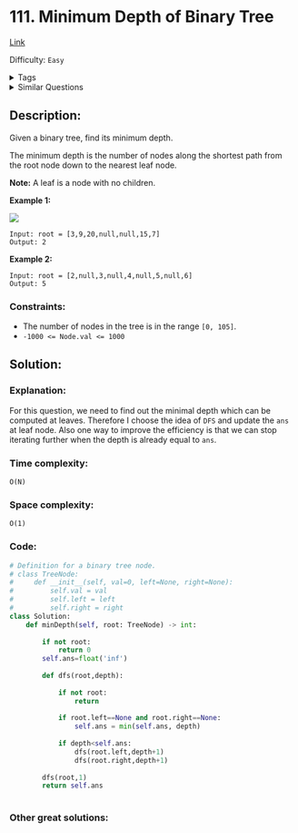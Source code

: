 # 111. Minimum Depth of Binary Tree
[Link](https://leetcode.com/problems/minimum-depth-of-binary-tree/)

Difficulty: `Easy`

<details>
<summary> Tags</summary>

`Tree`, `Depth-First Search`, `Breadth-First Search`, `Binary Tree`
</details>

<details>
<summary> Similar Questions</summary>

[Binary Tree Level Order Traversal](https://leetcode.com/problems/binary-tree-level-order-traversal/)	`Medium`

[Maximum Depth of Binary Tree](https://leetcode.com/problems/maximum-depth-of-binary-tree/)	`Easy`


</details>

## Description:  
Given a binary tree, find its minimum depth.

The minimum depth is the number of nodes along the shortest path from the root
node down to the nearest leaf node.

**Note:**  A leaf is a node with no children.



**Example 1:**

![](https://assets.leetcode.com/uploads/2020/10/12/ex_depth.jpg)

    
    
    Input: root = [3,9,20,null,null,15,7]
    Output: 2
    

**Example 2:**

    
    
    Input: root = [2,null,3,null,4,null,5,null,6]
    Output: 5
    



### Constraints:

  * The number of nodes in the tree is in the range `[0, 105]`.
  * `-1000 <= Node.val <= 1000`



## Solution:  


### Explanation:  
For this question, we need to find out the minimal depth which can be computed at leaves.
Therefore I choose the idea of `DFS` and update the `ans` at leaf node.
Also one way to improve the efficiency is that we can stop iterating further when the depth is already equal to `ans`.

### Time complexity:  
`O(N)`  


### Space complexity:  
`O(1)`  


### Code:  
```python
# Definition for a binary tree node.
# class TreeNode:
#     def __init__(self, val=0, left=None, right=None):
#         self.val = val
#         self.left = left
#         self.right = right
class Solution:
    def minDepth(self, root: TreeNode) -> int:
        
        if not root:
            return 0
        self.ans=float('inf')
        
        def dfs(root,depth):
            
            if not root:
                return
            
            if root.left==None and root.right==None:
                self.ans = min(self.ans, depth)
            
            if depth<self.ans:
                dfs(root.left,depth+1)
                dfs(root.right,depth+1)
                
        dfs(root,1)
        return self.ans
        
```


### Other great solutions:

